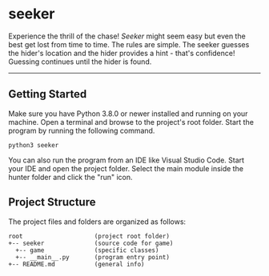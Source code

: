 # seeker

Experience the thrill of the chase! <i>Seeker</i> might seem easy but even the best get lost
from time to time. The rules are simple. The seeker guesses the hider's location and the hider
provides a hint - that's confidence! Guessing continues until the hider is found.

---

## Getting Started

Make sure you have Python 3.8.0 or newer installed and running on your machine. Open a terminal and browse to the project's root folder. Start the program by running the following command.

```
python3 seeker
```

You can also run the program from an IDE like Visual Studio Code. Start your IDE and open the project folder. Select the main module inside the hunter folder and click the "run" icon.

## Project Structure

The project files and folders are organized as follows:

```
root                    (project root folder)
+-- seeker              (source code for game)
  +-- game              (specific classes)
  +-- __main__.py       (program entry point)
+-- README.md           (general info)
```
